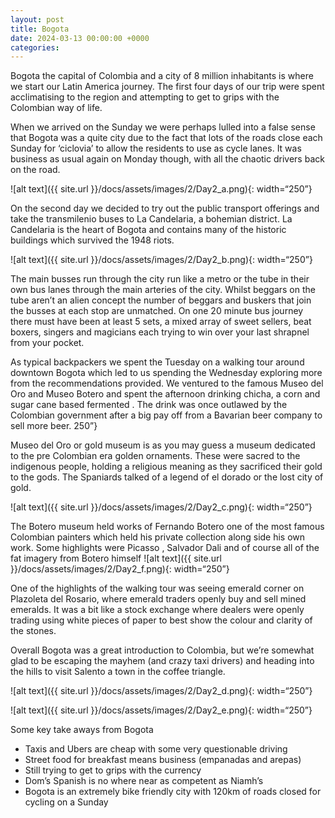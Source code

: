 ```yaml
---
layout: post
title: Bogota
date: 2024-03-13 00:00:00 +0000
categories:
---
```


Bogota the capital of Colombia and a city of 8 million inhabitants is where we start our Latin America journey. The first four days of our trip were spent acclimatising to the region and attempting to get to grips with the Colombian way of life.


When we arrived on the Sunday we were perhaps lulled into a false sense that Bogota was a quite city due to the fact that lots of the roads close each Sunday for ‘ciclovia’ to allow the residents to use as cycle lanes. It was business as usual again on Monday though, with all  the chaotic drivers back on the road.

![alt text]({{ site.url }}/docs/assets/images/2/Day2_a.png){: width=“250”}

On the second day we decided to try out the public transport offerings and take the transmilenio buses to La Candelaria, a bohemian district. La Candelaria is the heart of Bogota and contains many of the historic buildings which survived the 1948 riots.

![alt text]({{ site.url }}/docs/assets/images/2/Day2_b.png){: width=“250”}

The main busses run through the city run like a metro or the tube in their own bus lanes through the main arteries of the city. Whilst beggars on the tube aren’t an alien concept the number of beggars and buskers that join the busses at each stop are unmatched. On one 20 minute bus journey there must have been at least 5 sets, a mixed array of sweet sellers, beat boxers, singers and magicians each trying to win over your last shrapnel from your pocket.

As typical backpackers  we spent the Tuesday on a walking tour around downtown Bogota which led to us spending the Wednesday exploring more from the recommendations provided. We ventured to the famous Museo del Oro and Museo Botero and spent the afternoon drinking chicha, a corn and sugar cane based fermented  . The drink was once outlawed by the Colombian government after a big pay off from a Bavarian beer company to sell more beer.
250”}



Museo del Oro or gold museum is as you may guess a museum dedicated to the pre Colombian era golden ornaments. These were sacred to the indigenous people, holding a religious meaning as they sacrificed their gold to the gods. The Spaniards talked of a legend of el dorado or the lost city of gold.

![alt text]({{ site.url }}/docs/assets/images/2/Day2_c.png){: width=“250”}


The Botero museum held works of Fernando Botero one of the most famous Colombian painters which held his private collection along side his own work. Some highlights were Picasso , Salvador Dali and of course all of the fat imagery from Botero himself 
![alt text]({{ site.url }}/docs/assets/images/2/Day2_f.png){: width=“250”}

One of the highlights of the walking tour was seeing emerald corner on Plazoleta del Rosario, where emerald traders openly buy and sell mined emeralds. It was a bit like a stock exchange where dealers were openly trading using white pieces of paper to best show the colour and clarity of the stones. 

Overall Bogota was a great introduction to Colombia, but we’re somewhat glad to be escaping the mayhem (and crazy taxi drivers) and heading into the hills to visit  Salento a town in the coffee triangle.


![alt text]({{ site.url }}/docs/assets/images/2/Day2_d.png){: width=“250”}


![alt text]({{ site.url }}/docs/assets/images/2/Day2_e.png){: width=“250”}

Some key take aways from Bogota

- Taxis and Ubers are cheap with some very questionable driving 
- Street food for breakfast means business (empanadas and arepas)
- Still trying to get to grips with the currency
- Dom’s Spanish is no where near as competent as Niamh’s 
- Bogota is an extremely bike friendly city with 120km of roads closed for cycling on a Sunday 